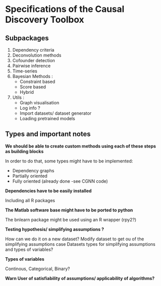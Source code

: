 # Specifications of the Causal Discovery Toolbox

## Subpackages 

1. Dependency criteria
2. Deconvolution methods
3. Cofounder detection
4. Pairwise inference
5. Time-series
6. Bayesian Methods : 
   * Constraint based
   * Score based
   * Hybrid
7. Utils :
   * Graph visualisation 
   * Log info ? 
   * Import datasets/ dataset generator
   * Loading pretrained models
	  
## Types and important notes

**We should be able to create custom methods using each of these steps as building blocks**

In order to do that, some types might have to be implemented:
* Dependency graphs
* Partially oriented
* Fully oriented (already done -see CGNN code)

**Dependencies have to be easily installed**

Including all R packages

**The Matlab software base might have to be ported to python**

The bnlearn package might be used using an R wrapper (rpy2?)

**Testing hypothesis/ simplifying assumptions ?** 

How can we do it on a new dataset?
Modify dataset to get ou of the simplifying assumptions case
Datasets types for simplifying assumptions and types of variables? 

**Types of variables**

Continous, Categorical, Binary?

**Warn User of satisfiability of assumptions/ applicability of algorithms?**


